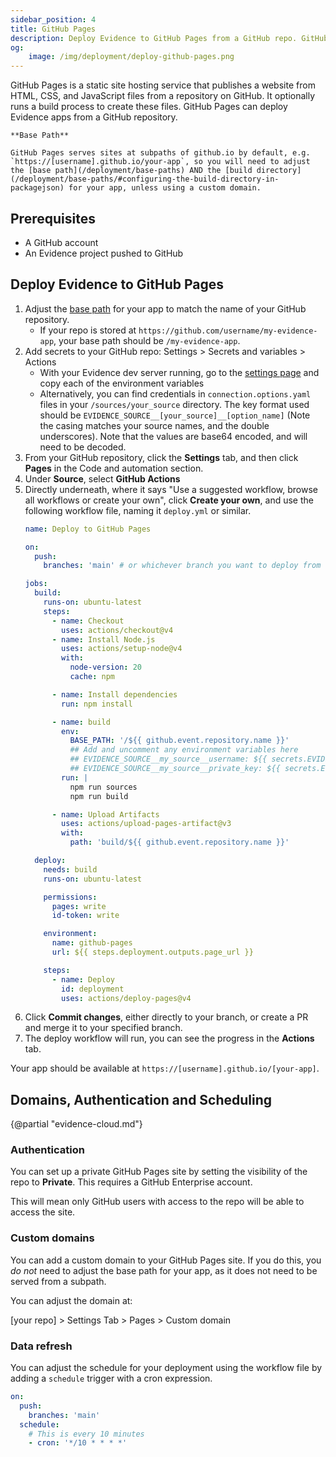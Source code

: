 ```yaml
---
sidebar_position: 4
title: GitHub Pages
description: Deploy Evidence to GitHub Pages from a GitHub repo. GitHub Pages can be private to your org, support custom domains, and using Actions for data refresh.
og:
    image: /img/deployment/deploy-github-pages.png
---
```


GitHub Pages is a static site hosting service that publishes a website from HTML, CSS, and JavaScript files from a repository on GitHub. It optionally runs a build process to create these files. GitHub Pages can deploy Evidence apps from a GitHub repository.

<Alert status="warning">

    **Base Path**

    GitHub Pages serves sites at subpaths of github.io by default, e.g. `https://[username].github.io/your-app`, so you will need to adjust the [base path](/deployment/base-paths) AND the [build directory](/deployment/base-paths/#configuring-the-build-directory-in-packagejson) for your app, unless using a custom domain.

</Alert>

## Prerequisites

- A GitHub account
- An Evidence project pushed to GitHub

## Deploy Evidence to GitHub Pages

1. Adjust the [base path](/deployment/configuration/base-paths) for your app to match the name of your GitHub repository. 
    - If your repo is stored at `https://github.com/username/my-evidence-app`, your base path should be `/my-evidence-app`.
1. Add secrets to your GitHub repo: Settings > Secrets and variables > Actions
    - With your Evidence dev server running, go to the <a href=http://localhost:3000/settings#deploy target="_blank" class="markdown">settings page</a> and copy each of the environment variables
    - Alternatively, you can find credentials in `connection.options.yaml` files in your `/sources/your_source` directory. The key format used should be `EVIDENCE_SOURCE__[your_source]__[option_name]` (Note the casing matches your source names, and the double underscores). Note that the values are base64 encoded, and will need to be decoded.
1. From your GitHub repository, click the **Settings** tab, and then click **Pages** in the Code and automation section.
1. Under **Source**, select **GitHub Actions**
1. Directly underneath, where it says "Use a suggested workflow, browse all workflows or create your own", click **Create your own**, and use the following workflow file, naming it `deploy.yml` or similar. 
    ```yaml
    name: Deploy to GitHub Pages

    on:
      push:
        branches: 'main' # or whichever branch you want to deploy from

    jobs:
      build:
        runs-on: ubuntu-latest
        steps:
          - name: Checkout
            uses: actions/checkout@v4
          - name: Install Node.js
            uses: actions/setup-node@v4
            with:
              node-version: 20
              cache: npm

          - name: Install dependencies
            run: npm install

          - name: build
            env:
              BASE_PATH: '/${{ github.event.repository.name }}'
              ## Add and uncomment any environment variables here
              ## EVIDENCE_SOURCE__my_source__username: ${{ secrets.EVIDENCE_SOURCE__MY_SOURCE__USERNAME }}
              ## EVIDENCE_SOURCE__my_source__private_key: ${{ secrets.EVIDENCE_SOURCE__MY_SOURCE__PRIVATE_KEY }}
            run: |
              npm run sources
              npm run build

          - name: Upload Artifacts
            uses: actions/upload-pages-artifact@v3
            with:
              path: 'build/${{ github.event.repository.name }}'

      deploy:
        needs: build
        runs-on: ubuntu-latest

        permissions:
          pages: write
          id-token: write

        environment:
          name: github-pages
          url: ${{ steps.deployment.outputs.page_url }}

        steps:
          - name: Deploy
            id: deployment
            uses: actions/deploy-pages@v4
    ```
1. Click **Commit changes**, either directly to your branch, or create a PR and merge it to your specified branch.
1. The deploy workflow will run, you can see the progress in the **Actions** tab.

Your app should be available at `https://[username].github.io/[your-app]`.

## Domains, Authentication and Scheduling

{@partial "evidence-cloud.md"}

### Authentication

You can set up a private GitHub Pages site by setting the visibility of the repo to **Private**. This requires a GitHub Enterprise account.

This will mean only GitHub users with access to the repo will be able to access the site.

### Custom domains

You can add a custom domain to your GitHub Pages site. If you do this, you _do not_ need to adjust the base path for your app, as it does not need to be served from a subpath.

You can adjust the domain at:

[your repo] > Settings Tab > Pages > Custom domain

### Data refresh

You can adjust the schedule for your deployment using the workflow file by adding a `schedule` trigger with a cron expression.

```yaml
on:
  push:
    branches: 'main'
  schedule:
    # This is every 10 minutes
    - cron: '*/10 * * * *' 
```
